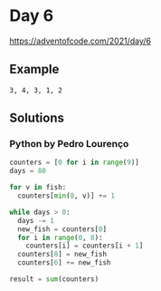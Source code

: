 # Day 6

https://adventofcode.com/2021/day/6

## Example

```
3, 4, 3, 1, 2
```

## Solutions

### Python by Pedro Lourenço

```python
counters = [0 for i in range(9)]
days = 80

for v in fish:
  counters[min(8, v)] += 1

while days > 0:
  days -= 1
  new_fish = counters[0]
  for i in range(0, 8):
    counters[i] = counters[i + 1]
  counters[8] = new_fish
  counters[6] += new_fish

result = sum(counters)
```

